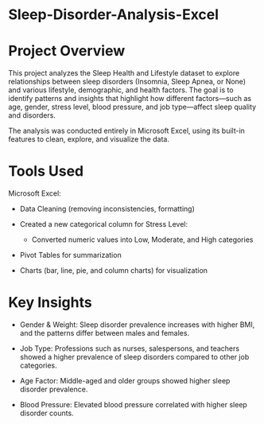 # Sleep-Disorder-Analysis-Excel

# Project Overview

This project analyzes the Sleep Health and Lifestyle dataset to explore relationships between sleep disorders (Insomnia, Sleep Apnea, or None) and various lifestyle, demographic, and health factors.
The goal is to identify patterns and insights that highlight how different factors—such as age, gender, stress level, blood pressure, and job type—affect sleep quality and disorders.

The analysis was conducted entirely in Microsoft Excel, using its built-in features to clean, explore, and visualize the data.


# Tools Used

Microsoft Excel:

- Data Cleaning (removing inconsistencies, formatting)

- Created a new categorical column for Stress Level:
    - Converted numeric values into Low, Moderate, and High categories

- Pivot Tables for summarization

- Charts (bar, line, pie, and column charts) for visualization


# Key Insights

- Gender & Weight: Sleep disorder prevalence increases with higher BMI, and the patterns differ between males and females.

- Job Type: Professions such as nurses, salespersons, and teachers showed a higher prevalence of sleep disorders compared to other job categories.

- Age Factor: Middle-aged and older groups showed higher sleep disorder prevalence.

- Blood Pressure: Elevated blood pressure correlated with higher sleep disorder counts.

